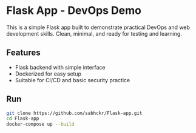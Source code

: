 # Flask App - DevOps Demo

This is a simple Flask app built to demonstrate practical DevOps and web development skills. Clean, minimal, and ready for testing and learning.

## Features
- Flask backend with simple interface
- Dockerized for easy setup
- Suitable for CI/CD and basic security practice

## Run
```bash
git clone https://github.com/sabhckr/Flask-app.git
cd Flask-app
docker-compose up --build
